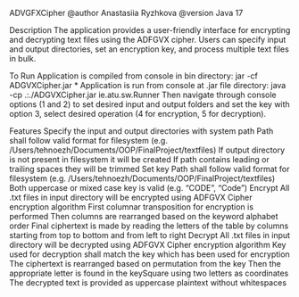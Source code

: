 ADVGFXCipher
@author Anastasiia Ryzhkova
@version Java 17


Description
The application provides a user-friendly interface for encrypting and decrypting text files using the ADFGVX cipher. Users can specify input and output directories, set an encryption key, and process multiple text files in bulk.


To Run
Application is compiled from console in bin directory:
jar -cf ADGVXCipher.jar *
Application is run from console at .jar file directory:
java -cp .:./ADGVXCipher.jar ie.atu.sw.Runner
Then navigate through console options (1 and 2) to set desired input and output folders and set the key with option 3, select desired operation (4 for encryption, 5 for decryption).


Features
Specify the input and output directories with system path 
  Path shall follow valid  format for filesystem (e.g. /Users/tehnoezh/Documents/OOP/FinalProject/textfiles)
  If output directory is not present in filesystem it will be created
  If path contains leading or trailing spaces they will be trimmed
Set key
  Path shall follow valid  format for filesystem (e.g. /Users/tehnoezh/Documents/OOP/FinalProject/textfiles)
  Both uppercase or mixed case key is valid (e.g. “CODE”, “Code”)
  Encrypt
  All .txt files in input directory will be encrypted using ADFGVX Cipher encryption algorithm
  First columnar transposition for encryption is performed 
  Then columns are rearranged based on the keyword alphabet order
  Final ciphertext is made by reading the letters of the table by columns starting from top to bottom and from left to right
Decrypt
  All .txt files in input directory will be decrypted using ADFGVX Cipher encryption algorithm
  Key used for decryption shall match the key which has been used for encryption
  The ciphertext is rearranged based on permutation from the key 
  Then the appropriate letter is found in the keySquare using two letters as coordinates
  The decrypted text is provided as uppercase plaintext without whitespaces

